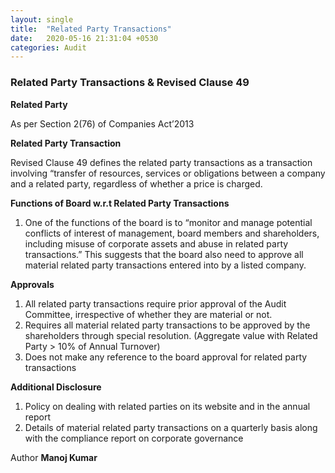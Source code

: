 ```yaml
---
layout: single
title:  "Related Party Transactions"
date:   2020-05-16 21:31:04 +0530
categories: Audit
---
```


### Related Party Transactions & Revised Clause 49

**Related Party**

As per Section 2(76) of Companies Act’2013


**Related Party Transaction**

Revised Clause 49 defines the related party transactions as a transaction involving “transfer of resources, services or obligations between a company and a related party, regardless of whether a price is charged.



**Functions of Board w.r.t Related Party Transactions**
1.	One of the functions of the board is to “monitor and manage potential conflicts of interest of management, board members and shareholders, including misuse of corporate assets and abuse in related party transactions.” This suggests that the board also need to approve all material related party transactions entered into by a listed company.



**Approvals**
1.	All related party transactions require prior approval of the Audit Committee, irrespective of whether they are material or not.
2.	Requires all material related party transactions to be approved by the shareholders through special resolution. (Aggregate value with Related Party > 10% of Annual Turnover)
3.	Does not make any reference to the board approval for related party transactions



**Additional Disclosure**
1.	Policy on dealing with related parties on its website and in the annual report
2.	Details of material related party transactions on a quarterly basis along with the compliance report on corporate governance



Author
**Manoj Kumar**
